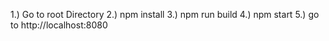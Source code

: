 1.) Go to root Directory
2.) npm install
3.) npm run build
4.) npm start
5.) go to http://localhost:8080
